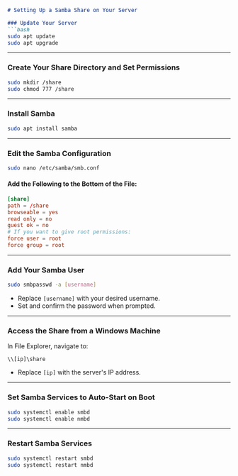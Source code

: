 ```markdown
# Setting Up a Samba Share on Your Server

### Update Your Server
```bash
sudo apt update
sudo apt upgrade
```

---

### Create Your Share Directory and Set Permissions
```bash
sudo mkdir /share
sudo chmod 777 /share
```

---

### Install Samba
```bash
sudo apt install samba
```

---

### Edit the Samba Configuration
```bash
sudo nano /etc/samba/smb.conf
```

#### Add the Following to the Bottom of the File:
```conf
[share]
path = /share
browseable = yes
read only = no
guest ok = no
# If you want to give root permissions:
force user = root
force group = root
```

---

### Add Your Samba User
```bash
sudo smbpasswd -a [username]
```
- Replace `[username]` with your desired username.  
- Set and confirm the password when prompted.

---

### Access the Share from a Windows Machine
In File Explorer, navigate to:  
```plaintext
\\[ip]\share
```
- Replace `[ip]` with the server's IP address.

---

### Set Samba Services to Auto-Start on Boot
```bash
sudo systemctl enable smbd
sudo systemctl enable nmbd
```

---

### Restart Samba Services
```bash
sudo systemctl restart smbd
sudo systemctl restart nmbd
```
```
